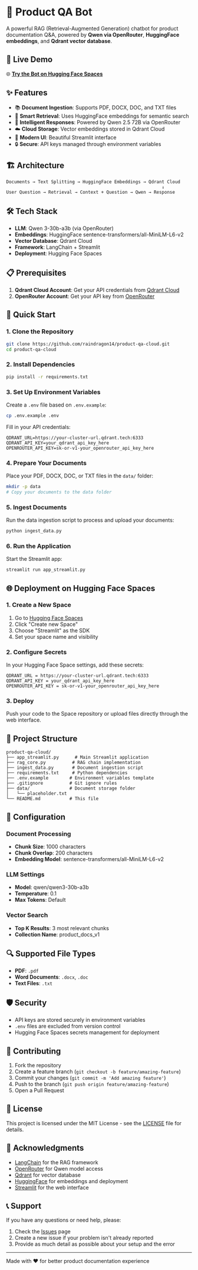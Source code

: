 # 🤖 Product QA Bot

A powerful RAG (Retrieval-Augmented Generation) chatbot for product documentation Q&A, powered by **Qwen via OpenRouter**, **HuggingFace embeddings**, and **Qdrant vector database**.

## 🚀 Live Demo

🌐 **[Try the Bot on Hugging Face Spaces](https://huggingface.co/spaces/rainwagon14/product-qa-bot)**

## ✨ Features

- 📚 **Document Ingestion**: Supports PDF, DOCX, DOC, and TXT files
- 🧠 **Smart Retrieval**: Uses HuggingFace embeddings for semantic search
- 💬 **Intelligent Responses**: Powered by Qwen 2.5 72B via OpenRouter
- ☁️ **Cloud Storage**: Vector embeddings stored in Qdrant Cloud
- 🎨 **Modern UI**: Beautiful Streamlit interface
- 🔒 **Secure**: API keys managed through environment variables

## 🏗️ Architecture

```
Documents → Text Splitting → HuggingFace Embeddings → Qdrant Cloud
                                                           ↓
User Question → Retrieval → Context + Question → Qwen → Response
```

## 🛠️ Tech Stack

- **LLM**: Qwen 3-30b-a3b (via OpenRouter)
- **Embeddings**: HuggingFace sentence-transformers/all-MiniLM-L6-v2
- **Vector Database**: Qdrant Cloud
- **Framework**: LangChain + Streamlit
- **Deployment**: Hugging Face Spaces

## 📋 Prerequisites

1. **Qdrant Cloud Account**: Get your API credentials from [Qdrant Cloud](https://cloud.qdrant.tech/)
2. **OpenRouter Account**: Get your API key from [OpenRouter](https://openrouter.ai/keys)

## 🚀 Quick Start

### 1. Clone the Repository

```bash
git clone https://github.com/raindragon14/product-qa-cloud.git
cd product-qa-cloud
```

### 2. Install Dependencies

```bash
pip install -r requirements.txt
```

### 3. Set Up Environment Variables

Create a `.env` file based on `.env.example`:

```bash
cp .env.example .env
```

Fill in your API credentials:

```env
QDRANT_URL=https://your-cluster-url.qdrant.tech:6333
QDRANT_API_KEY=your_qdrant_api_key_here
OPENROUTER_API_KEY=sk-or-v1-your_openrouter_api_key_here
```

### 4. Prepare Your Documents

Place your PDF, DOCX, DOC, or TXT files in the `data/` folder:

```bash
mkdir -p data
# Copy your documents to the data folder
```

### 5. Ingest Documents

Run the data ingestion script to process and upload your documents:

```bash
python ingest_data.py
```

### 6. Run the Application

Start the Streamlit app:

```bash
streamlit run app_streamlit.py
```

## 🌐 Deployment on Hugging Face Spaces

### 1. Create a New Space

1. Go to [Hugging Face Spaces](https://huggingface.co/spaces)
2. Click "Create new Space"
3. Choose "Streamlit" as the SDK
4. Set your space name and visibility

### 2. Configure Secrets

In your Hugging Face Space settings, add these secrets:

```
QDRANT_URL = https://your-cluster-url.qdrant.tech:6333
QDRANT_API_KEY = your_qdrant_api_key_here
OPENROUTER_API_KEY = sk-or-v1-your_openrouter_api_key_here
```

### 3. Deploy

Push your code to the Space repository or upload files directly through the web interface.

## 📁 Project Structure

```
product-qa-cloud/
├── app_streamlit.py      # Main Streamlit application
├── rag_core.py          # RAG chain implementation
├── ingest_data.py       # Document ingestion script
├── requirements.txt     # Python dependencies
├── .env.example        # Environment variables template
├── .gitignore          # Git ignore rules
├── data/               # Document storage folder
│   └── placeholder.txt
└── README.md           # This file
```

## 🔧 Configuration

### Document Processing

- **Chunk Size**: 1000 characters
- **Chunk Overlap**: 200 characters
- **Embedding Model**: sentence-transformers/all-MiniLM-L6-v2

### LLM Settings

- **Model**: qwen/qwen3-30b-a3b
- **Temperature**: 0.1
- **Max Tokens**: Default

### Vector Search

- **Top K Results**: 3 most relevant chunks
- **Collection Name**: product_docs_v1

## 🔍 Supported File Types

- **PDF**: `.pdf`
- **Word Documents**: `.docx`, `.doc`
- **Text Files**: `.txt`

## 🛡️ Security

- API keys are stored securely in environment variables
- `.env` files are excluded from version control
- Hugging Face Spaces secrets management for deployment

## 🤝 Contributing

1. Fork the repository
2. Create a feature branch (`git checkout -b feature/amazing-feature`)
3. Commit your changes (`git commit -m 'Add amazing feature'`)
4. Push to the branch (`git push origin feature/amazing-feature`)
5. Open a Pull Request

## 📝 License

This project is licensed under the MIT License - see the [LICENSE](LICENSE) file for details.

## 🙏 Acknowledgments

- [LangChain](https://langchain.com/) for the RAG framework
- [OpenRouter](https://openrouter.ai/) for Qwen model access
- [Qdrant](https://qdrant.tech/) for vector database
- [HuggingFace](https://huggingface.co/) for embeddings and deployment
- [Streamlit](https://streamlit.io/) for the web interface

## 📞 Support

If you have any questions or need help, please:

1. Check the [Issues](https://github.com/raindragon14/product-qa-cloud/issues) page
2. Create a new issue if your problem isn't already reported
3. Provide as much detail as possible about your setup and the error

---

Made with ❤️ for better product documentation experience
